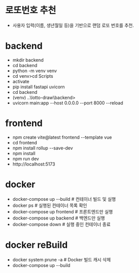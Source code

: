 # 로또번호 추천
- 사용자 입력(이름, 생년월일 등)을 기반으로 랜덤 로또 번호를 추천.

# backend
- mkdir backend
- cd backend
- python -m venv venv
- cd venv>cd Scripts
- activate
- pip install fastapi uvicorn
- cd backend
- (venv) ..\lotto-draw\backend> 
- uvicorn main:app --host 0.0.0.0 --port 8000 --reload

# frontend
- npm create vite@latest frontend --template vue
- cd frontend
- npm install rollup --save-dev
- npm install
- npm run dev
- http://localhost:5173

# docker
- docker-compose up --build # 컨테이너 빌드 및 실행
- docker ps # 실행된 컨테이너 목록 확인
- docker-compose up frontend  # 프론트엔드만 실행
- docker-compose up backend   # 백엔드만 실행
- docker-compose down # 실행 중인 컨테이너 종료

# docker reBuild
- docker system prune -a # Docker 빌드 캐시 삭제
- docker-compose up --build